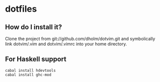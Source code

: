 dotfiles
========

How do I install it?
--------------------

Clone the project from git://github.com/dholm/dotvim.git and symbolically link
dotvim/.vim and dotvim/.vimrc into your home directory.


For Haskell support
-------------------

    cabal install hdevtools
    cabal install ghc-mod
